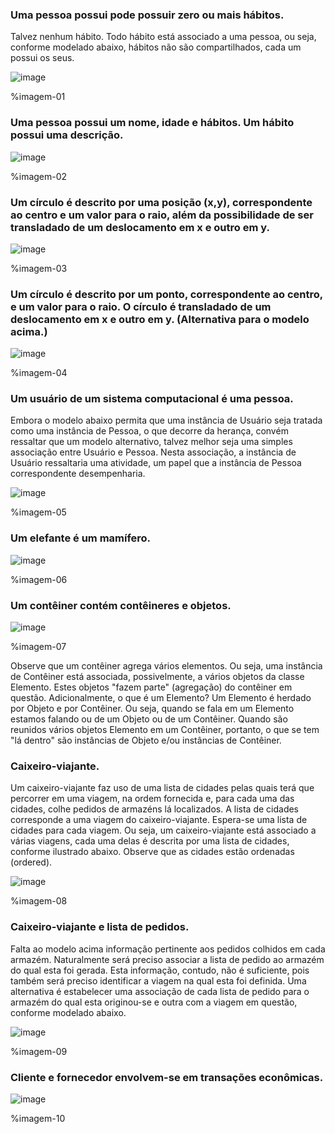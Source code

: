 ### Uma pessoa possui pode possuir zero ou mais hábitos.

Talvez nenhum hábito. Todo hábito está associado a uma pessoa, ou seja, conforme modelado abaixo, hábitos não são compartilhados, cada um possui os seus.

![image](https://user-images.githubusercontent.com/1735792/90349078-b93a6f80-e00e-11ea-8909-408d903ddc58.png)

%imagem-01

### Uma pessoa possui um nome, idade e hábitos. Um hábito possui uma descrição.

![image](https://user-images.githubusercontent.com/1735792/90349092-cc4d3f80-e00e-11ea-943a-69e5176110d5.png)

%imagem-02

### Um círculo é descrito por uma posição (x,y), correspondente ao centro e um valor para o raio, além da possibilidade de ser transladado de um deslocamento em x e outro em y.

![image](https://user-images.githubusercontent.com/1735792/90349103-dcfdb580-e00e-11ea-993c-cbfa6700ce63.png)

%imagem-03

### Um círculo é descrito por um ponto, correspondente ao centro, e um valor para o raio. O círculo é transladado de um deslocamento em x e outro em y. (Alternativa para o modelo acima.)

![image](https://user-images.githubusercontent.com/1735792/90349114-ebe46800-e00e-11ea-9700-5017864410d3.png)

%imagem-04

### Um usuário de um sistema computacional é uma pessoa.

Embora o modelo abaixo permita que uma instância de Usuário seja tratada como uma instância de Pessoa, o que decorre da herança, convém ressaltar que um modelo alternativo, talvez melhor seja uma simples associação entre Usuário e Pessoa. Nesta associação, a instância de Usuário ressaltaria uma atividade, um papel que a instância de Pessoa correspondente desempenharia.

![image](https://user-images.githubusercontent.com/1735792/90349129-00c0fb80-e00f-11ea-9676-97fc037e48cf.png)

%imagem-05

### Um elefante é um mamífero.

![image](https://user-images.githubusercontent.com/1735792/90349145-0fa7ae00-e00f-11ea-8786-e676a63ebf2b.png)

%imagem-06

### Um contêiner contém contêineres e objetos.

![image](https://user-images.githubusercontent.com/1735792/90349160-20f0ba80-e00f-11ea-8498-cbc080ed9c11.png)

%imagem-07

Observe que um contêiner agrega vários elementos. Ou seja, uma instância de Contêiner está associada, possivelmente, a vários objetos da classe Elemento. Estes objetos "fazem parte" (agregação) do contêiner em questão. Adicionalmente, o que é um Elemento? Um Elemento é herdado por Objeto e por Contêiner. Ou seja, quando se fala em um Elemento estamos falando ou de um Objeto ou de um Contêiner. Quando são reunidos vários objetos Elemento em um Contêiner, portanto, o que se tem "lá dentro" são instâncias de Objeto e/ou instâncias de Contêiner. 

### Caixeiro-viajante.

Um caixeiro-viajante faz uso de uma lista de cidades pelas quais terá que percorrer em uma viagem, na ordem fornecida e, para cada uma das cidades, colhe pedidos de armazéns lá localizados. A lista de cidades corresponde a uma viagem do caixeiro-viajante. Espera-se uma lista de cidades para cada viagem. Ou seja, um caixeiro-viajante está associado a várias viagens, cada uma delas é descrita por uma lista de cidades, conforme ilustrado abaixo. Observe que as cidades estão ordenadas (ordered).

![image](https://user-images.githubusercontent.com/1735792/90349173-3960d500-e00f-11ea-8bb0-389a7b15d67e.png)

%imagem-08

### Caixeiro-viajante e lista de pedidos.

Falta ao modelo acima informação pertinente aos pedidos colhidos em cada armazém. Naturalmente será preciso associar a lista de pedido ao armazém do qual esta foi gerada. Esta informação, contudo, não é suficiente, pois também será preciso identificar a viagem na qual esta foi definida. Uma alternativa é estabelecer uma associação de cada lista de pedido para o armazém do qual esta originou-se e outra com a viagem em questão, conforme modelado abaixo.

![image](https://user-images.githubusercontent.com/1735792/90349207-61e8cf00-e00f-11ea-9926-ac82a7dc578f.png)

%imagem-09

### Cliente e fornecedor envolvem-se em transações econômicas.

![image](https://user-images.githubusercontent.com/1735792/90349230-72994500-e00f-11ea-8584-5291a19f7a36.png)

%imagem-10
